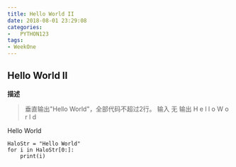 ```yaml
---
title: Hello World II
date: 2018-08-01 23:29:08
categories:
-   PYTHON123
tags:
- WeekOne
---
```

## Hello World II
**描述**
>垂直输出"Hello World"，全部代码不超过2行。
>输入
>无
>输出
>H
>e
>l
>l
>o
>W
>o
>r
>l
>d


Hello World
``` 
HaloStr = "Hello World"
for i in HaloStr[0:]:
    print(i)
```
